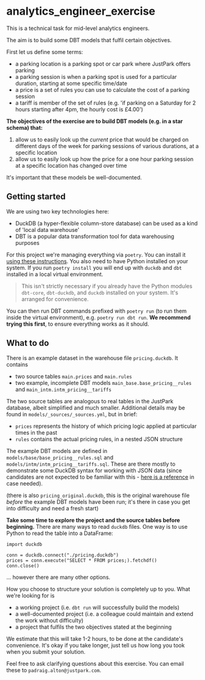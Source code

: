 # analytics_engineer_exercise

This is a technical task for mid-level analytics engineers.

The aim is to build some DBT models that fulfil certain objectives.

First let us define some terms:

- a parking location is a parking spot or car park where JustPark offers parking
- a parking session is when a parking spot is used for a particular duration, starting at some specific time/date
- a price is a set of rules you can use to calculate the cost of a parking session
- a tariff is member of the set of rules (e.g. 'if parking on a Saturday for 2 hours starting after 4pm, the hourly cost is £4.00')

**The objectives of the exercise are to build DBT models (e.g. in a star schema) that:**

1. allow us to easily look up the _current_ price that would be charged on different days of the week for parking sessions of various durations, at a specific location
2. allow us to easily look up how the price for a one hour parking session at a specific location has changed over time

It's important that these models be well-documented.

## Getting started

We are using two key technologies here:

- DuckDB (a hyper-flexible column-store database) can be used as a kind of 'local data warehouse'
- DBT is a popular data transformation tool for data warehousing purposes

For this project we're managing everything via `poetry`. You can install it [using these instructions](https://python-poetry.org/docs/#installing-with-the-official-installer). You also need to have Python installed on your system. If you run `poetry install` you will end up with `duckdb` and `dbt` installed in a local virtual environment.

> This isn't strictly necessary if you already have the Python modules `dbt-core`, `dbt-duckdb`, and `duckdb` installed on your system. It's arranged for convenience.

You can then run DBT commands prefixed with `poetry run` (to run them inside the virtual environment), e.g. `poetry run dbt run`. **We recommend trying this first**, to ensure everything works as it should.

## What to do

There is an example dataset in the warehouse file `pricing.duckdb`. It contains

- two source tables `main.prices` and `main.rules`
- two example, incomplete DBT models `main_base.base_pricing__rules` and `main_intm.intm_pricing__tariffs`

The two source tables are analogous to real tables in the JustPark database, albeit simplified and much smaller. Additional details may be found in `models/_sources/_sources.yml`, but in brief:

- `prices` represents the history of which pricing logic applied at particular times in the past
- `rules` contains the actual pricing rules, in a nested JSON structure

The example DBT models are defined in `models/base/base_pricing__rules.sql` and `models/intm/intm_pricing__tariffs.sql`. These are there mostly to demonstrate some DuckDB syntax for working with JSON data (since candidates are not expected to be familiar with this - [here is a reference](https://duckdb.org/docs/extensions/json.html#json-extraction-functions) in case needed).

(there is also `pricing_original.duckdb`, this is the original warehouse file _before_ the example DBT models have been run; it's there in case you get into difficulty and need a fresh start)

**Take some time to explore the project and the source tables before beginning.** There are many ways to read `duckdb` files. One way is to use Python to read the table into a DataFrame:

```
import duckdb

conn = duckdb.connect("./pricing.duckdb")
prices = conn.execute("SELECT * FROM prices;).fetchdf()
conn.close()
```

... however there are many other options.

How you choose to structure your solution is completely up to you. What we're looking for is

- a working project (i.e. `dbt run` will successfully build the models)
- a well-documented project (i.e. a colleague could maintain and extend the work without difficulty)
- a project that fulfils the two objectives stated at the beginning

We estimate that this will take 1-2 hours, to be done at the candidate's convenience. It's okay if you take longer, just tell us how long you took when you submit your solution.

Feel free to ask clarifying questions about this exercise. You can email these to `padraig.alton@justpark.com`.
